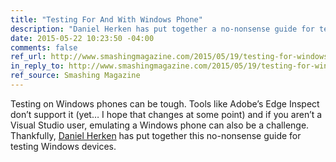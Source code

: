 ```yaml
---
title: "Testing For And With Windows Phone"
description: "Daniel Herken has put together a no-nonsense guide for testing Windows devices."
date: 2015-05-22 10:23:50 -04:00
comments: false
ref_url: http://www.smashingmagazine.com/2015/05/19/testing-for-windows-phone/
in_reply_to: http://www.smashingmagazine.com/2015/05/19/testing-for-windows-phone/
ref_source: Smashing Magazine
---
```


Testing on Windows phones can be tough. Tools like Adobe’s Edge Inspect don’t support it (yet… I hope that changes at some point) and if you aren’t a Visual Studio user, emulating a Windows phone can also be a challenge. Thankfully, [Daniel Herken](http://www.twitter.com/BrowseEmAll) has put together this no-nonsense guide for testing Windows devices.
